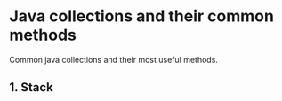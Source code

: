# Java collections and their common methods
Common java collections and their most useful methods.

## 1. Stack


